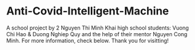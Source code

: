 # Anti-Covid-Intelligent-Machine
A school project by 2 Nguyen Thi Minh Khai high school students: Vuong Chi Hao &amp; Duong Nghiep Quy and the help of their mentor Nguyen Cong Minh. For more information, check below. Thank you for visitting! 
